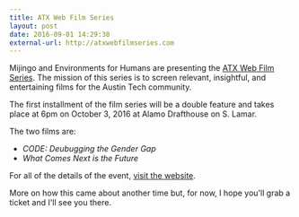 ```yaml
---
title: ATX Web Film Series
layout: post
date: 2016-09-01 14:29:38
external-url: http://atxwebfilmseries.com
---
```


Mijingo and Environments for Humans are presenting the [ATX Web Film Series](http://atxwebfilmseries.com). The mission of this series is to screen relevant, insightful, and entertaining films for the Austin Tech community.

The first installment of the film series will be a double feature and takes place at 6pm on October 3, 2016 at Alamo Drafthouse on S. Lamar.

The two films are:

* _CODE: Deubugging the Gender Gap_
* _What Comes Next is the Future_

For all of the details of the event, [visit the website](https://atxwebfilmseries.com).

More on how this came about another time but, for now, I hope you'll grab a ticket and I'll see you there.

